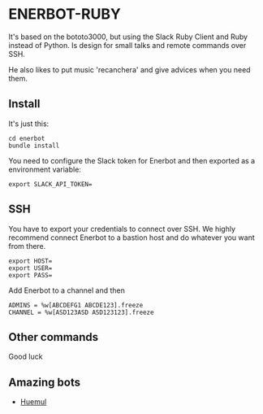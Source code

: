 ENERBOT-RUBY
========

It's based on the bototo3000, but using the Slack Ruby Client and Ruby instead of Python. Is design for small talks and remote commands over SSH.

He also likes to put music 'recanchera' and give advices when you need them. 

## Install
It's just this:
```
cd enerbot
bundle install
```

You need to configure the Slack token for Enerbot and then exported as a environment variable:
```
export SLACK_API_TOKEN=
```

## SSH
You have to export your credentials to connect over SSH. We highly recommend connect Enerbot to a bastion host and do whatever you want from there.
```
export HOST=
export USER=
export PASS=
```

Add Enerbot to a channel and then 
```
ADMINS = %w[ABCDEFG1 ABCDE123].freeze
CHANNEL = %w[ASD123ASD ASD123123].freeze
```


## Other commands

Good luck

## Amazing bots

* [Huemul](https://github.com/devschile/huemul)